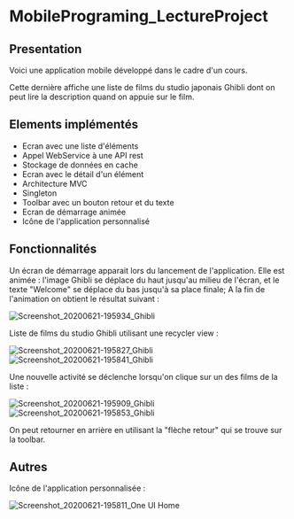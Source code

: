 # MobilePrograming_LectureProject
##  **Presentation**   
Voici une application mobile développé dans le cadre d'un cours. 

Cette dernière affiche une liste de films du studio japonais Ghibli dont on peut lire la description quand on appuie sur le film. 

##  **Elements implémentés**
* Ecran avec une liste d'éléments 
* Appel WebService à une API rest  
* Stockage de données en cache 
* Ecran avec le détail d'un élément
* Architecture MVC 
* Singleton 
* Toolbar avec un bouton retour et du texte 
* Ecran de démarrage animée
* Icône de l'application personnalisé

##  **Fonctionnalités**
Un écran de démarrage apparait lors du lancement de l'application. Elle est animée :
 l'image Ghibli se déplace du haut jusqu'au milieu de l'écran, et le texte "Welcome" se déplace du bas jusqu'à sa place finale; A la fin de l'animation on 
 obtient le résultat suivant : 

![Screenshot_20200621-195934_Ghibli](https://user-images.githubusercontent.com/62256938/85232377-b81a0700-b3fe-11ea-88d8-ffe17a287b55.jpg)


Liste de films du studio Ghibli utilisant une recycler view :  

![Screenshot_20200621-195827_Ghibli](https://user-images.githubusercontent.com/62256938/85232400-eef01d00-b3fe-11ea-9ead-4710ea04fd42.jpg)
![Screenshot_20200621-195841_Ghibli](https://user-images.githubusercontent.com/62256938/85232401-ef88b380-b3fe-11ea-98bc-3b6ac0ca2260.jpg)


Une nouvelle activité se déclenche lorsqu'on clique sur un des films de la liste : 

![Screenshot_20200621-195909_Ghibli](https://user-images.githubusercontent.com/62256938/85232521-a2591180-b3ff-11ea-87b0-cf5e366ea499.jpg)
![Screenshot_20200621-195853_Ghibli](https://user-images.githubusercontent.com/62256938/85232522-a2f1a800-b3ff-11ea-90b2-8a366553e9e5.jpg)

On peut retourner en arrière en utilisant la "flèche retour" qui se trouve sur la toolbar.

##  **Autres**

Icône de l'application personnalisée : 

![Screenshot_20200621-195811_One UI Home](https://user-images.githubusercontent.com/62256938/85233313-a12ae300-b405-11ea-9861-6e6fda89be39.jpg)





